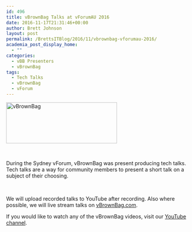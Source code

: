 ```yaml
---
id: 496
title: vBrownBag Talks at vForumAU 2016
date: 2016-11-17T21:31:46+00:00
author: Brett Johnson
layout: post
permalink: /BrettsITBlog/2016/11/vbrownbag-vforumau-2016/
academia_post_display_home:
  - ""
categories:
  - vBB Presenters
  - vBrownBag
tags:
  - Tech Talks
  - vBrownBag
  - vForum
---
```

<img class="alignnone size-medium wp-image-384" src="https://sdbrett.com/assets/images/2016/10/VBB_logo_landsc_transp565x209px-300x111.png" alt="vBrownBag" width="300" height="111" srcset="https://sdbrett.com/assets/images2016/10/VBB_logo_landsc_transp565x209px-300x111.png 300w, https://sdbrett.com/assets/images2016/10/VBB_logo_landsc_transp565x209px-260x96.png 260w, https://sdbrett.com/assets/images2016/10/VBB_logo_landsc_transp565x209px.png 565w" sizes="(max-width: 300px) 100vw, 300px" />

&nbsp;

During the Sydney vForum, vBrownBag was present producing tech talks. Tech talks are a way for community members to present a short talk on a subject of their choosing.

&nbsp;

We will upload recorded talks to YouTube after recording. Also where possible, we will live stream talks on [vBrownBag.com](http://vBrownBag.com).

If you would like to watch any of the vBrownBag videos, visit our [YouTube channel](https://www.youtube.com/channel/UCaZf13iWhwnBdpIkrEmHLbA/playlists).

&nbsp;